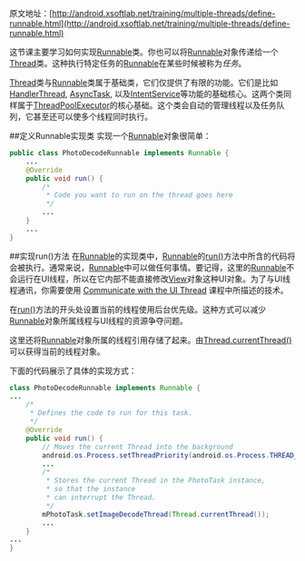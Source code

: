 原文地址：[http://android.xsoftlab.net/training/multiple-threads/define-runnable.html](http://android.xsoftlab.net/training/multiple-threads/define-runnable.html)

这节课主要学习如何实现[Runnable](http://android.xsoftlab.net/reference/java/lang/Runnable.html)类。你也可以将[Runnable](http://android.xsoftlab.net/reference/java/lang/Runnable.html)对象传递给一个[Thread](http://android.xsoftlab.net/reference/java/lang/Thread.html)类。这种执行特定任务的[Runnable](http://android.xsoftlab.net/reference/java/lang/Runnable.html)在某些时候被称为*任务*。

[Thread](http://android.xsoftlab.net/reference/java/lang/Thread.html)类与[Runnable](http://android.xsoftlab.net/reference/java/lang/Runnable.html)类属于基础类，它们仅提供了有限的功能。它们是比如[HandlerThread](http://android.xsoftlab.net/reference/android/os/HandlerThread.html), [AsyncTask](http://android.xsoftlab.net/reference/android/os/AsyncTask.html), 以及[IntentService](http://android.xsoftlab.net/reference/android/app/IntentService.html)等功能的基础核心。这两个类同样属于[ThreadPoolExecutor](http://android.xsoftlab.net/reference/java/util/concurrent/ThreadPoolExecutor.html)的核心基础。这个类会自动的管理线程以及任务队列，它甚至还可以使多个线程同时执行。

##定义Runnable实现类
实现一个[Runnable](http://android.xsoftlab.net/reference/java/lang/Runnable.html)对象很简单：
```java
public class PhotoDecodeRunnable implements Runnable {
    ...
    @Override
    public void run() {
        /*
         * Code you want to run on the thread goes here
         */
        ...
    }
    ...
}
```

##实现run()方法
在[Runnable](http://android.xsoftlab.net/reference/java/lang/Runnable.html)的实现类中，[Runnable](http://android.xsoftlab.net/reference/java/lang/Runnable.html)的[run()](http://android.xsoftlab.net/reference/java/lang/Runnable.html#run())方法中所含的代码将会被执行。通常来说，[Runnable](http://android.xsoftlab.net/reference/java/lang/Runnable.html)中可以做任何事情。要记得，这里的[Runnable](http://android.xsoftlab.net/reference/java/lang/Runnable.html)不会运行在UI线程，所以在它内部不能直接修改[View](http://android.xsoftlab.net/reference/android/view/View.html)对象这种UI对象。为了与UI线程通讯，你需要使用 [Communicate with the UI Thread](http://android.xsoftlab.net/training/multiple-threads/communicate-ui.html) 课程中所描述的技术。

在[run()](http://android.xsoftlab.net/reference/java/lang/Runnable.html#run())方法的开头处设置当前的线程使用后台优先级。这种方式可以减少[Runnable](http://android.xsoftlab.net/reference/java/lang/Runnable.html)对象所属线程与UI线程的资源争夺问题。

这里还将[Runnable](http://android.xsoftlab.net/reference/java/lang/Runnable.html)对象所属的线程引用存储了起来。由[Thread.currentThread()](http://android.xsoftlab.net/reference/java/lang/Thread.html#currentThread())可以获得当前的线程对象。

下面的代码展示了具体的实现方式：
```java
class PhotoDecodeRunnable implements Runnable {
...
    /*
     * Defines the code to run for this task.
     */
    @Override
    public void run() {
        // Moves the current Thread into the background
        android.os.Process.setThreadPriority(android.os.Process.THREAD_PRIORITY_BACKGROUND);
        ...
        /*
         * Stores the current Thread in the PhotoTask instance,
         * so that the instance
         * can interrupt the Thread.
         */
        mPhotoTask.setImageDecodeThread(Thread.currentThread());
        ...
    }
...
}
```

